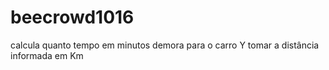 # beecrowd1016
calcula quanto tempo em minutos demora para o carro Y tomar a distância informada em Km
